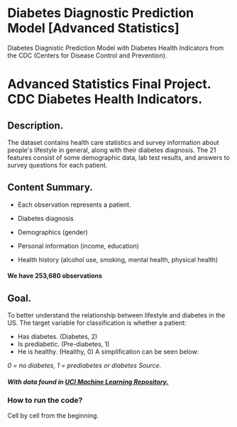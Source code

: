 # Diabetes Diagnostic Prediction Model [Advanced Statistics]
Diabetes Diagnistic Prediction Model with Diabetes Health Indicators from the CDC (Centers for Disease Control and Prevention).

# Advanced Statistics Final Project. CDC Diabetes Health Indicators.
## Description.
The dataset contains health care statistics and survey information about people's lifestyle in general, along with their diabetes diagnosis. The 21 features consist of some demographic data, lab test results, and answers to survey questions for each patient.
## Content Summary.
- Each observation represents a patient.

- Diabetes diagnosis

- Demographics (gender)

- Personal information (income, education)

- Health history (alcohol use, smoking, mental health, physical health)

#### We have 253,680 observations
## Goal.
To better understand the relationship between lifestyle and diabetes in the US.
The target variable for classification is whether a patient:

- Has diabetes. (Diabetes, 2)
- Is prediabetic. (Pre-diabetes, 1)
- He is healthy. (Healthy, 0)
A simplification can be seen below:

*0 = no diabetes, 1 = prediabetes or diabetes
Source.*
#### *With data found in <a href=" https://archive.ics.uci.edu/dataset/891/cdc+diabetes+health+indicators">UCI Machine Learning Repository.</a>*

### How to run the code?
Cell by cell from the beginning.
